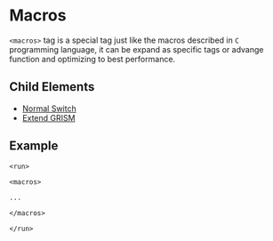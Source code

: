 Macros
=========

`<macros>` tag is a special tag just like the macros described in `C` programming language, it can be expand as specific tags or advange function and optimizing to best performance.

<h2>Child Elements</h2>

* [Normal Switch](Element/macros/normal_switch.md)
* [Extend GRISM](Element/macros/extend_grism.md)

<h2>Example</h2>

```
<run>

<macros>

...

</macros>

</run>
```
